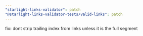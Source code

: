 ```yaml
---
"starlight-links-validator": patch
"@starlight-links-validator-tests/valid-links": patch
---
```


fix: dont strip trailing index from links unless it is the full segment
